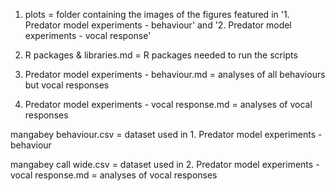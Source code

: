 1. plots = folder containing the images of the figures featured in '1. Predator model experiments - behaviour' and '2. Predator model experiments - vocal response'
   
0. R packages & libraries.md = R packages needed to run the scripts
   
1. Predator model experiments - behaviour.md = analyses of all behaviours but vocal responses
   
2. Predator model experiments - vocal response.md = analyses of vocal responses

mangabey behaviour.csv = dataset used in 1. Predator model experiments - behaviour

mangabey call wide.csv = dataset used in 2. Predator model experiments - vocal response.md = analyses of vocal responses
